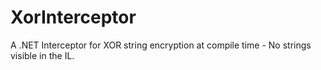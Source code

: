 # XorInterceptor
A .NET Interceptor for XOR string encryption at compile time - No strings visible in the IL.
